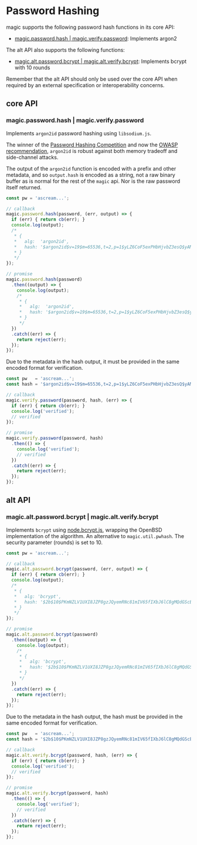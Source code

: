 # Password Hashing

magic supports the following password hash functions in its core API:
* [magic.password.hash | magic.verify.password](#magicpasswordhash--magicverifypassword): Implements argon2

The alt API also supports the following functions:
* [magic.alt.password.bcrypt | magic.alt.verify.bcrypt](magicaltpasswordbcrypt--magicaltverifybcrypt): Implements bcrypt with 10 rounds

Remember that the alt API should only be used over the core API when required by an external specification or interoperability concerns.

## core API

### magic.password.hash | magic.verify.password

Implements `argon2id` password hashing using `libsodium.js`.

The winner of the [Password Hashing Competition](https://password-hashing.net/) and now the [OWASP recommendation](https://www.owasp.org/index.php/Password_Storage_Cheat_Sheet#Leverage_an_adaptive_one-way_function), `argon2id` is robust against both memory tradeoff and side-channel attacks.

The output of the `argon2id` function is encoded with a prefix and other metadata, and so `output.hash` is encoded as a string, not a raw binary buffer as is normal for the rest of the `magic` api. Nor is the raw password itself returned.

```js
const pw = 'ascream...';

// callback
magic.password.hash(password, (err, output) => {
  if (err) { return cb(err); }
  console.log(output);
  /*
   * {
   *   alg:  'argon2id',
   *   hash: '$argon2id$v=19$m=65536,t=2,p=1$yLZ6CoF5exPHbHjvbZ3esQ$yAM5pHM9KnTYDg/9Nr9rgDdQqRpAe8JVky4mJ7escHM'
   * }
   */
});

// promise
magic.password.hash(password)
  .then((output) => {
    console.log(output);
    /*
     * {
     *   alg:  'argon2id',
     *   hash: '$argon2id$v=19$m=65536,t=2,p=1$yLZ6CoF5exPHbHjvbZ3esQ$yAM5pHM9KnTYDg/9Nr9rgDdQqRpAe8JVky4mJ7escHM'
     * }
     */
  })
  .catch((err) => {
    return reject(err);
  });
});
```

Due to the metadata in the hash output, it must be provided in the same encoded format for verification.

```js
const pw   = 'ascream...';
const hash = '$argon2id$v=19$m=65536,t=2,p=1$yLZ6CoF5exPHbHjvbZ3esQ$yAM5pHM9KnTYDg/9Nr9rgDdQqRpAe8JVky4mJ7escHM';

// callback
magic.verify.password(password, hash, (err) => {
  if (err) { return cb(err); }
  console.log('verified');
  // verified
});

// promise
magic.verify.password(password, hash)
  .then(() => {
    console.log('verified');
    // verified
  })
  .catch((err) => {
    return reject(err);
  });
});
```

## alt API

### magic.alt.password.bcrypt | magic.alt.verify.bcrypt

Implements `bcrypt` using [node.bcrypt.js](https://github.com/kelektiv/node.bcrypt.js/), wrapping the OpenBSD implementation of the algorithm. An alternative to `magic.util.pwhash`. The security parameter (rounds) is set to 10.

```js
const pw = 'ascream...';

// callback
magic.alt.password.bcrypt(password, (err, output) => {
  if (err) { return cb(err); }
  console.log(output);
  /*
   * {
   *   alg: 'bcrypt',
   *   hash: '$2b$10$PKmNZLV1UXI8JZP8gzJQyemRNc81mIV65fIXbJ6lC8gMQdGScBNVu'
   * }
   */
});

// promise
magic.alt.password.bcrypt(password)
  .then((output) => {
    console.log(output);
    /*
     * {
     *   alg: 'bcrypt',
     *   hash: '$2b$10$PKmNZLV1UXI8JZP8gzJQyemRNc81mIV65fIXbJ6lC8gMQdGScBNVu'
     * }
     */
  })
  .catch((err) => {
    return reject(err);
  });
});
```

Due to the metadata in the hash output, the hash must be provided in the same encoded format for verification.

```js
const pw   = 'ascream...';
const hash = '$2b$10$PKmNZLV1UXI8JZP8gzJQyemRNc81mIV65fIXbJ6lC8gMQdGScBNVu';

// callback
magic.alt.verify.bcrypt(password, hash, (err) => {
  if (err) { return cb(err); }
  console.log('verified');
  // verified
});

// promise
magic.alt.verify.bcrypt(password, hash)
  .then(() => {
    console.log('verified');
    // verified
  })
  .catch((err) => {
    return reject(err);
  });
});
```
